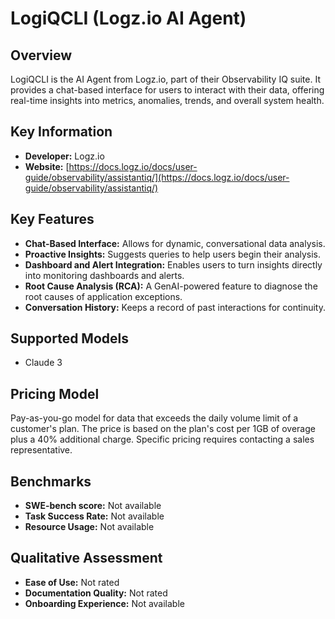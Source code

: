 # LogiQCLI (Logz.io AI Agent)

## Overview

LogiQCLI is the AI Agent from Logz.io, part of their Observability IQ suite. It provides a chat-based interface for users to interact with their data, offering real-time insights into metrics, anomalies, trends, and overall system health.

## Key Information

- **Developer:** Logz.io
- **Website:** [https://docs.logz.io/docs/user-guide/observability/assistantiq/](https://docs.logz.io/docs/user-guide/observability/assistantiq/)

## Key Features

*   **Chat-Based Interface:** Allows for dynamic, conversational data analysis.
*   **Proactive Insights:** Suggests queries to help users begin their analysis.
*   **Dashboard and Alert Integration:** Enables users to turn insights directly into monitoring dashboards and alerts.
*   **Root Cause Analysis (RCA):** A GenAI-powered feature to diagnose the root causes of application exceptions.
*   **Conversation History:** Keeps a record of past interactions for continuity.

## Supported Models

*   Claude 3

## Pricing Model

Pay-as-you-go model for data that exceeds the daily volume limit of a customer's plan. The price is based on the plan's cost per 1GB of overage plus a 40% additional charge. Specific pricing requires contacting a sales representative.

## Benchmarks

- **SWE-bench score:** Not available
- **Task Success Rate:** Not available
- **Resource Usage:** Not available

## Qualitative Assessment

- **Ease of Use:** Not rated
- **Documentation Quality:** Not rated
- **Onboarding Experience:** Not available
